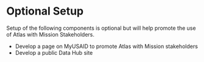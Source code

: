 # Optional Setup

Setup of the following components is optional but will help promote the use of Atlas with Mission Stakeholders.

* Develop a page on MyUSAID to promote Atlas with Mission stakeholders
* Develop a public Data Hub site